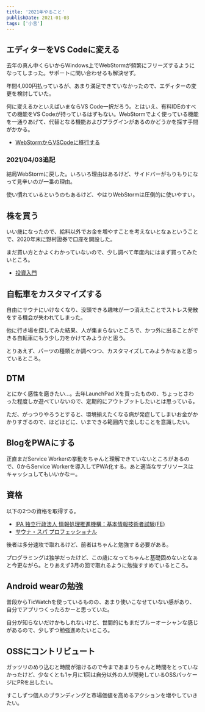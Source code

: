 ```yaml
---
title: '2021年やること'
publishDate: 2021-01-03
tags: ['小言']
---
```


## エディターをVS Codeに変える

去年の真ん中くらいからWindows上でWebStormが頻繁にフリーズするようになってしまった。サポートに問い合わせるも解決せず。

年間4,000円払っているが、あまり満足できていなかったので、エディターの変更を検討していた。

何に変えるかといえばいまならVS Code一択だろう。とはいえ、有料IDEのすべての機能をVS Codeが持っているはずもない。WebStormでよく使っている機能を一通りあげて、代替となる機能およびプラグインがあるのかどうかを探す手間がかかる。

- [WebStormからVSCodeに移行する](/WebStormからVSCodeに移行する/)

### 2021/04/03追記

結局WebStormに戻した。いろいろ理由はあるけど、サイドバーがもりもりになって見辛いのが一番の理由。

使い慣れているというのもあるけど、やはりWebStormは圧倒的に使いやすい。

## 株を買う

いい歳になったので、給料以外でお金を増やすことを考えないとなぁということで、2020年末に野村證券で口座を開設した。

まだ買い方とかよくわかっていないので、少し調べて年度内にはまず買ってみたいところ。

- [投資入門](/投資入門/)

## 自転車をカスタマイズする

自由にサウナにいけなくなり、没頭できる趣味が一つ消えたことでストレス発散をする機会が失われてしまった。

他に行き場を探してみた結果、人が集まらないところで、かつ外に出ることができる自転車にもう少し力をかけてみようかと思う。

とりあえず、パーツの種類とか調べつつ、カスタマイズしてみようかなぁと思っているところ。

## DTM

とにかく感性を磨きたい…。去年LaunchPad Xを買ったものの、ちょっとさわった程度しか遊べていないので、定期的にアウトプットしたいとは思っている。

ただ、がっつりやろうとすると、環境揃えたくなる病が発症してしまいお金がかかりすぎるので、ほどほどに、いまできる範囲内で楽しむことを意識したい。

## BlogをPWAにする

正直まだService Workerの挙動をちゃんと理解できていないところがあるので、0からService Workerを導入してPWA化する。あと適当なサブリソースはキャッシュしてもいいかなー。

## 資格

以下の2つの資格を取得する。

-   [IPA 独立行政法人 情報処理推進機構：基本情報技術者試験(FE)](https://www.jitec.ipa.go.jp/1_11seido/fe.html)
-   [サウナ・スパ プロフェッショナル](https://sauna.or.jp/professional/index.html)

後者は多分速攻で取れるけど、前者はちゃんと勉強する必要がある。

プログラミングは独学だったけど、この歳になってちゃんと基礎固めないとなぁと今更ながら。とりあえず3月の回で取れるように勉強すすめているところ。

## Android wearの勉強

普段からTicWatchを使っているものの、あまり使いこなせていない感があり、自分でアプリつくったろかーと思っていた。

自分が知らないだけかもしれないけど、世間的にもまだブルーオーシャンな感じがあるので、少しずつ勉強進めたいところ。

## OSSにコントリビュート

ガッツリのめり込むと時間が溶けるので今まであまりちゃんと時間をとっていなかったけど、少なくとも1ヶ月に1回は自分以外の人が開発しているOSSパッケージにPRを出したい。

すこしずつ個人のブランディングと市場価値を高めるアクションを増やしていきたい。
